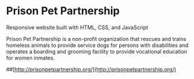 Prison Pet Partnership
==============

Responsive website built with HTML, CSS, and JavaScript

Prison Pet Partnership is a non-profit organization that rescues and trains homeless animals to provide service dogs for persons with disabilities and operates a boarding and grooming facility to provide vocational education for women inmates. 

##[http://prisonpetpartnership.org/](http://prisonpetpartnership.org/)
